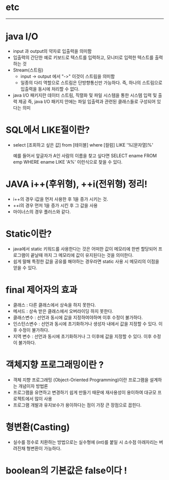 # etc
--------------------------------------------

# java I/O
 - input 과 output의 약자로 입출력을 의미함
 - 입출력의 간단한 예로 키보드로 텍스트를 입력하고, 모니터로 입력한 텍스트를 출력하는 것
 - Stream(스트림)
 	- input -> output 에서 "->" 이것이 스트림을 의미함
 	- 일종의 다리 역할으로 스트림은 단방향통신만 가능하다.
 	즉, 하나의 스트림으로 입출력을 동시에 처리할 수 없다.
 - java I/O 패키지란
 	데이터 스트림, 직렬화 및 파일 시스템을 통한 시스템 입력 및 출력 제공
 	즉, java I/O 패키지 안에는 파일 입출력과 관련된 클래스들로 구성되어 있다는 의미
 	
# SQL에서 LIKE절이란?
 - select [조회하고 싶은 값]
   from [테이블]
   where [컬럼] LIKE '%[문자열]%'
   
   예를 들어서 앞글자가 A인 사람의 이름을 찾고 싶다면
   SELECT ename FROM emp WHERE ename LIKE 'A%'
   이런식으로 찾을 수 있다.

# JAVA i++(후위형), ++i(전위형) 정리!
 - i++의 경우 i값을 먼저 사용한 후 1을 증가 시키는 것.
 - ++i의 경우 먼저 1을 증가 시킨 후 그 값을 사용
 - 마이너스의 경우 플러스와 같다.

# Static이란?
 - java에서 static 키워드를 사용한다는 것은 어떠한 값이 메모리에 한번 할당되어 프로그램이 끝날때 까지 그 메모리에 값이 유지된다는 것을 의미한다.
 - 쉽게 말해 특정한 값을 공유를 해야하는 경우라면 static 사용 시 메모리의 이점을 얻을 수 있다.

# final 제어자의 효과
 - 클래스 : 다른 클래스에서 상속을 하지 못한다.
 - 메서드 : 상속 받은 클래스에서 오버라이딩 하지 못한다.
 - 클래스변수 : 선언과 동시에 값을 지정하여야하며 이후 수정이 불가하다.
 - 인스턴스변수 : 선언과 동시에 초기화하거나 생성자 내에서 값을 지정할 수 있다. 이후 수정이 불가하다.
 - 지역 변수 : 선언과 동시에 초기화하거나 그 이후에 값을 지정할 수 있다. 이후 수정이 불가하다.
 
# 객체지향 프로그래밍이란 ?
 - 객체 지향 프로그래밍 (Object-Oriented Programming)이란 프로그램을 설계하는 개념이자 방법론
 - 프로그램을 유연하고 변경하기 쉽게 만들기 때문에 재사용성이 용이하여 대규모 프로젝트에서 많이 사용
 - 프로그램 개발과 유지보수가 용이하다는 점이 가장 큰 장점으로 꼽힌다.
 
# 형변환(Casting)
 - 실수를 정수로 치환하는 방법으로는 실수형에 (int)를 붙일 시 소수점 아래자리는 버려진채 형변환이 가능하다.
 
# boolean의 기본값은 false이다 !
